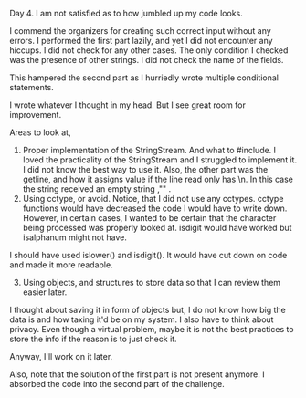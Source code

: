 Day 4.
I am not satisfied as to how jumbled up my code looks.

I commend the organizers for creating such correct input without any errors. I performed the first part lazily, and yet I did not encounter any hiccups. I 
did not check for any other cases. The only condition I checked was the presence of other strings. I did not check the name of the fields.

This hampered the second part as I hurriedly wrote multiple conditional statements.

I wrote whatever I thought in my head. But I see great room for improvement.

Areas to look at,

1. Proper implementation of the StringStream. And what to #include. 
  I loved the practicality of the StringStream and I struggled to implement it. I did not know the best way to use it. 
  Also, the other part was the getline, and how it assigns value if the line read only has \n. In this case the string received an empty string ,"" .
2. Using cctype, or avoid.
  Notice, that I did not use any cctypes. cctype functions would have decreased the code I would have to write down. However, in certain cases, I wanted
  to be certain that the character being processed was properly looked at. isdigit would have worked but isalphanum might not have.
  
  I should have used islower() and isdigit(). It would have cut down on code and made it more readable.
  
3. Using objects, and structures to store data so that I can review them easier later.

I thought about saving it in form of objects but, I do not know how big the data is and how taxing it'd be on my system. I also have to think about privacy. 
Even though a virtual problem, maybe it is not the best practices to store the info if the reason is to just check it.

Anyway, I'll work on it later.

Also, note that the solution of the first part is not present anymore. I absorbed the code into the second part of the challenge.
